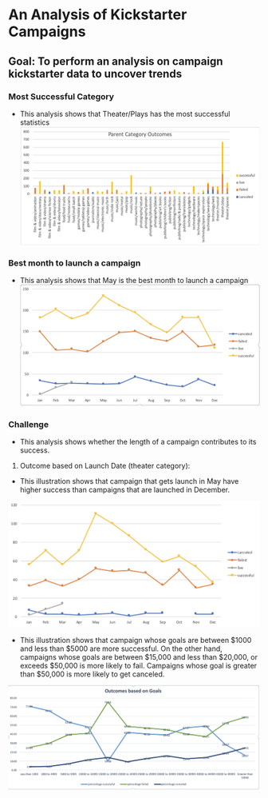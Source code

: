 # An Analysis of Kickstarter Campaigns
## Goal: To perform an analysis on campaign kickstarter data to uncover trends

### Most Successful Category
- This analysis shows that Theater/Plays has the most successful statistics
![Successful Category](Category_outcomes.png)

### Best month to launch a campaign
- This analysis shows that May is the best month to launch a campaign
![May campaign launch](launch_date_outcomes.png)

### Challenge
- This analysis shows whether the length of a campaign contributes to its success.

1. Outcome based on Launch Date (theater category):
- This illustration shows that campaign that gets launch in May have higher success than campaigns that are launched in December.

![Campaign based on Launch Date](outcomeBasedOnLaunchDate.png)

- This illustration shows that campaign whose goals are between $1000 and less than $5000 are more successful. On the other hand, campaigns whose goals are between $15,000 and less than $20,000, or exceeds $50,000 is more likely to fail. Campaigns whose goal is greater than $50,000 is more likely to get canceled.

![Campaign based on Goals](OutcomeBasedOnGoals.png)



  
